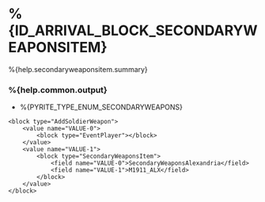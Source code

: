 # %{ID_ARRIVAL_BLOCK_SECONDARYWEAPONSITEM}

%{help.secondaryweaponsitem.summary}

### %{help.common.output}

-   %{PYRITE_TYPE_ENUM_SECONDARYWEAPONS}

```
<block type="AddSoldierWeapon">
    <value name="VALUE-0">
        <block type="EventPlayer"></block>
    </value>
    <value name="VALUE-1">
        <block type="SecondaryWeaponsItem">
            <field name="VALUE-0">SecondaryWeaponsAlexandria</field>
            <field name="VALUE-1">M1911_ALX</field>
        </block>
    </value>
</block>
```